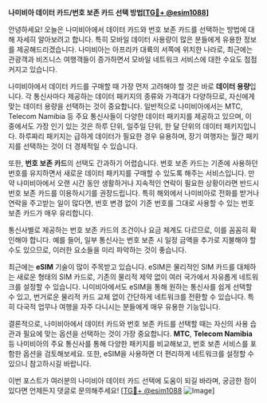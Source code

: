 **나미비아 데이터 카드/번호 보존 카드 선택 방법[[TG💪+ @esim1088](https://t.me/s/esim1088)]**

안녕하세요! 오늘은 나미비아에서 데이터 카드와 번호 보존 카드를 선택하는 방법에 대해 자세히 알아보려고 합니다. 특히 모바일 데이터 사용량이 많은 분들에게 유용한 정보를 제공해드리겠습니다. 나미비아는 아프리카 대륙의 서쪽에 위치한 나라로, 최근에는 관광객과 비즈니스 여행객들이 증가하면서 모바일 네트워크 서비스에 대한 수요도 점점 커지고 있습니다.

나미비아에서 데이터 카드를 구매할 때 가장 먼저 고려해야 할 것은 바로 **데이터 용량**입니다. 각 통신사마다 제공하는 데이터 패키지의 종류와 가격대가 다양하므로, 자신에게 맞는 데이터 용량을 선택하는 것이 중요합니다. 일반적으로 나미비아에서는 MTC, Telecom Namibia 등 주요 통신사들이 다양한 데이터 패키지를 제공하고 있으며, 이 중에서도 가장 인기 있는 것은 하루 단위, 일주일 단위, 한 달 단위의 데이터 패키지입니다. 하루짜리 패키지는 급하게 데이터가 필요한 경우 유용하며, 장기 여행자는 월간 패키지를 선택하는 것이 더 경제적일 수 있습니다.

또한, **번호 보존 카드**의 선택도 간과하기 어렵습니다. 번호 보존 카드는 기존에 사용하던 번호를 유지하면서 새로운 데이터 패키지를 구매할 수 있도록 해주는 서비스입니다. 만약 나미비아에서 오랜 시간 동안 생활하거나 지속적인 연락이 필요한 상황이라면 반드시 번호 보존 카드를 이용하시기를 권장드립니다. 특히 해외에서 나미비아로 전화를 받거나 연락을 주고받는 일이 많다면, 번호 변경 없이 기존 번호를 그대로 사용할 수 있는 번호 보존 카드가 매우 유리합니다.

통신사별로 제공하는 번호 보존 카드의 조건이나 요금 체계도 다르므로, 이를 꼼꼼히 확인해야 합니다. 예를 들어, 일부 통신사는 번호 보존 시 일정 금액을 추가로 지불해야 할 수도 있으므로, 이러한 요소들을 미리 파악하는 것이 좋습니다.

최근에는 **eSIM** 기술이 많이 주목받고 있습니다. eSIM은 물리적인 SIM 카드를 대체하는 새로운 형태의 SIM 카드로, 기존의 물리적 제약 없이 여러 국가에서 자유롭게 네트워크를 설정할 수 있습니다. 나미비아에서도 eSIM을 통해 원하는 통신사를 쉽게 선택할 수 있고, 번거로운 물리적 카드 교체 없이 간단하게 네트워크를 전환할 수 있습니다. 특히 다국적 업무나 여행을 자주 다니시는 분들에게 매우 유용한 기능입니다.

결론적으로, 나미비아에서 데이터 카드와 번호 보존 카드를 선택할 때는 자신의 사용 습관과 필요에 맞는 옵션을 선택하는 것이 가장 중요합니다. **MTC**, **Telecom Namibia** 등 나미비아의 주요 통신사를 통해 다양한 패키지를 비교해보고, 번호 보존 서비스를 포함한 옵션을 검토해보세요. 또한, eSIM을 사용하면 더 편리하게 네트워크를 설정할 수 있으니 참고하시길 바랍니다.

이번 포스트가 여러분의 나미비아 데이터 카드 선택에 도움이 되길 바라며, 궁금한 점이 있다면 언제든지 댓글로 문의해주세요! [[TG💪+ @esim1088](https://t.me/s/esim1088) ![Image](https://i.postimg.cc/Y0z9fWf4/image.png)]